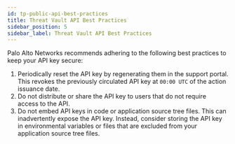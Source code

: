 ```yaml
---
id: tp-public-api-best-practices
title: Threat Vault API Best Practices
sidebar_position: 5
sidebar_label: Threat Vault API Best Practices
---
```


Palo Alto Networks recommends adhering to the following best practices to keep your API key secure:

1. Periodically reset the API key by regenerating them in the support portal. This revokes the previously circulated API key at `00:00 UTC` of the action issuance date.
2. Do not distribute or share the API key to users that do not require access to the API.
3. Do not embed API keys in code or application source tree files. This can inadvertently expose the API key. Instead, consider storing the API key in environmental variables or files that are excluded from your application source tree files.
